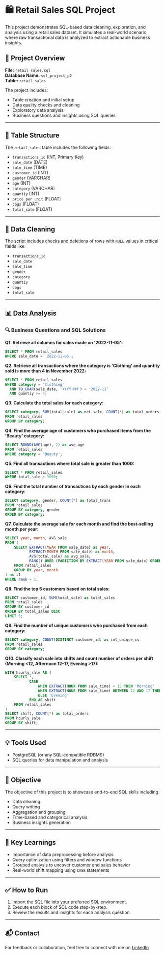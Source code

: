 # 🛍️ Retail Sales SQL Project

This project demonstrates SQL-based data cleaning, exploration, and analysis using a retail sales dataset. It simulates a real-world scenario where raw transactional data is analyzed to extract actionable business insights.

## 📁 Project Overview

**File:** `retail sales.sql`  
**Database Name:** `sql_project_p2`  
**Table:** `retail_sales`

The project includes:
- Table creation and initial setup
- Data quality checks and cleaning
- Exploratory data analysis
- Business questions and insights using SQL queries

---

## 🧱 Table Structure

The `retail_sales` table includes the following fields:

- `transactions_id` (INT, Primary Key)
- `sale_date` (DATE)
- `sale_time` (TIME)
- `customer_id` (INT)
- `gender` (VARCHAR)
- `age` (INT)
- `category` (VARCHAR)
- `quantiy` (INT)
- `price_per_unit` (FLOAT)
- `cogs` (FLOAT)
- `total_sale` (FLOAT)

---

## 🧹 Data Cleaning

The script includes checks and deletions of rows with `NULL` values in critical fields like:
- `transactions_id`
- `sale_date`
- `sale_time`
- `gender`
- `category`
- `quantiy`
- `cogs`
- `total_sale`

---

## 📊 Data Analysis

### 🔍 Business Questions and SQL Solutions

**Q1. Retrieve all columns for sales made on '2022-11-05':**
```sql
SELECT * FROM retail_sales
WHERE sale_date = '2022-11-05';
```

**Q2. Retrieve all transactions where the category is 'Clothing' and quantity sold is more than 4 in November 2022:**
```sql
SELECT * FROM retail_sales
WHERE category = 'Clothing'
  AND TO_CHAR(sale_date, 'YYYY-MM') = '2022-11'
  AND quantiy >= 4;
```

**Q3. Calculate the total sales for each category:**
```sql
SELECT category, SUM(total_sale) as net_sale, COUNT(*) as total_orders
FROM retail_sales
GROUP BY category;
```

**Q4. Find the average age of customers who purchased items from the 'Beauty' category:**
```sql
SELECT ROUND(AVG(age), 2) as avg_age
FROM retail_sales
WHERE category = 'Beauty';
```

**Q5. Find all transactions where total sale is greater than 1000:**
```sql
SELECT * FROM retail_sales
WHERE total_sale > 1000;
```

**Q6. Find the total number of transactions by each gender in each category:**
```sql
SELECT category, gender, COUNT(*) as total_trans
FROM retail_sales
GROUP BY category, gender
ORDER BY category;
```

**Q7. Calculate the average sale for each month and find the best-selling month per year:**
```sql
SELECT year, month, AVG_sale
FROM (
    SELECT EXTRACT(YEAR FROM sale_date) as year,
           EXTRACT(MONTH FROM sale_date) as month,
           AVG(total_sale) as avg_sale,
           RANK() OVER (PARTITION BY EXTRACT(YEAR FROM sale_date) ORDER BY AVG(total_sale) DESC) as rank
    FROM retail_sales
    GROUP BY year, month
) as t1
WHERE rank = 1;
```

**Q8. Find the top 5 customers based on total sales:**
```sql
SELECT customer_id, SUM(total_sale) as total_sales
FROM retail_sales
GROUP BY customer_id
ORDER BY total_sales DESC
LIMIT 5;
```

**Q9. Find the number of unique customers who purchased from each category:**
```sql
SELECT category, COUNT(DISTINCT customer_id) as cnt_unique_cs
FROM retail_sales
GROUP BY category;
```

**Q10. Classify each sale into shifts and count number of orders per shift (Morning <12, Afternoon 12–17, Evening >17):**
```sql
WITH hourly_sale AS (
    SELECT *,
           CASE 
               WHEN EXTRACT(HOUR FROM sale_time) < 12 THEN 'Morning'
               WHEN EXTRACT(HOUR FROM sale_time) BETWEEN 12 AND 17 THEN 'Afternoon'
               ELSE 'Evening'
           END AS shift 
    FROM retail_sales
)
SELECT shift, COUNT(*) as total_orders
FROM hourly_sale
GROUP BY shift;
```

---

## 💡 Tools Used

- PostgreSQL (or any SQL-compatible RDBMS)
- SQL queries for data manipulation and analysis

---

## 🎯 Objective

The objective of this project is to showcase end-to-end SQL skills including:
- Data cleaning
- Query writing
- Aggregation and grouping
- Time-based and categorical analysis
- Business insights generation

---

## 📌 Key Learnings

- Importance of data preprocessing before analysis
- Query optimization using filters and window functions
- Grouped analysis to uncover customer and sales behavior
- Real-world shift mapping using `CASE` statements

---

## ✅ How to Run

1. Import the SQL file into your preferred SQL environment.
2. Execute each block of SQL code step-by-step.
3. Review the results and insights for each analysis question.

---

## 📬 Contact

For feedback or collaboration, feel free to connect with me on [LinkedIn](https://www.linkedin.com/in/chandan-shakya-0580a0209/)
